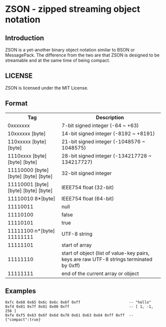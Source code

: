 ZSON - zipped streaming object notation
=======================================

Introduction
------------

ZSON is a yet-another binary object notation similar to BSON or MessagePack.  The difference from the two are that ZSON is designed to be streamable and at the same time of being compact.

LICENSE
-------

ZSON is licensed under the MIT License.

Format
------

<table>
<tr>
<th>Tag</th>
<th>Description</th>
</tr>
<tr><td>0xxxxxxx</td><td>7-bit signed integer (-64 ~ +63)</td></tr>
<tr><td>10xxxxxx [byte]</td><td>14-bit signed integer (-8192 ~ +8191)</td></tr>
<tr><td>110xxxxx [byte] [byte]</td><td>21-bit signed integer (-1048576 ~ 1048575)</td></tr>
<tr><td>1110xxxx [byte] [byte] [byte]</td><td>28-bit signed integer (-134217728 ~ 134217727)</td></tr>
<tr><td>11110000 [byte] [byte] [byte] [byte]</td><td>32-bit signed integer</td></tr>
<tr><td>11110001 [byte] [byte] [byte] [byte]</td><td>IEEE754 float (32-bit)</td></tr>
<tr><td>11110010 8*[byte]</td><td>IEEE754 float (64-bit)</td></tr>
<tr><td>11110011</td><td>null</td></tr>
<tr><td>11110100</td><td>false</td></tr>
<tr><td>11110101</td><td>true</td></tr>
<tr><td>11111100 n*[byte] 11111111</td><td>UTF-8 string</td></tr>
<tr><td>11111101</td><td>start of array</td></tr>
<tr><td>11111110</td><td>start of object (list of value-key pairs, keys are raw UTF-8 strings terminated by 0xff)</td></tr>
<tr><td>11111111</td><td>end of the current array or object</td></tr>
</table>

Examples
--------

```
0xfc 0x68 0x65 0x6c 0x6c 0x6f 0xff                      -- "hello"
0xfd 0x01 0x7f 0x81 0x00 0xff                           -- [ 1, -1, 256 ]
0xfe 0xf5 0x63 0x6f 0x6d 0x70 0x61 0x63 0x64 0xff 0xff  -- {"compact":true}
```
